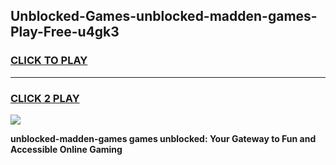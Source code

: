
## Unblocked-Games-unblocked-madden-games-Play-Free-u4gk3
<h3>
<a href="https://premium76.site?title=unblocked-madden-games&ref=18A1">CLICK TO PLAY</a></h3>
<hr>

<h3>
<a href="https://premium76.site?title=unblocked-madden-games&ref=18A1">CLICK 2 PLAY</a>
  
</h3>

<a href="https://premium76.site?title=unblocked-madden-games&ref=18A1"><img src="https://clearcache.store/games.png"></a>


**unblocked-madden-games games unblocked: Your Gateway to Fun and Accessible Online Gaming**
